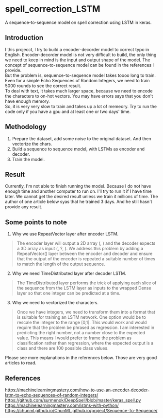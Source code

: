 # spell_correction_LSTM
A sequence-to-sequence model on spell correction using LSTM in keras.

## Introduction

I this projecct, I try to build a encoder-decorder model to correct typo in English. 
Encoder-decorder model is not very difficult to build, the only thing we need to keep in mind is the input and output shape of the model. 
The concept of sequence-to-sequence model can be found in the references I provide. </br>
But the problem is, sequence-to-sequence model takes toooo long to train. 
Even for a simple Echo Sequences of Random Integers, we need to train 5000 rounds to see the correct result. </br>
To deal with text, it takes much larger space, because we need to encode the characters to on-hot vectors.
You may have errors says that you don't have enough memory. </br>
So, it is very very slow to train and takes up a lot of memeory. Try to run the code only if you have a gpu and at least one or two days' time.

## Methodology

1. Prepare the dataset, add some noise to the original dataset. And then vectorize the chars.
2. Build a sequence to sequence model, with LSTMs as encoder and decoder. 
3. Train the model.

## Result

Currently, I'm not able to finish running the model. Because I do not have enough time and another computer to run on. 
I'll try to run it if I have time later. We cannot get the desired result unless we train it millions of time. 
The author of one article below syas that he trained 3 days. And he still hasn't provide any result. 

## Some points to note

1. Why we use RepeatVector layer after encoder LSTM.
> The encoder layer will output a 2D array (, ) and the decoder expects a 3D array as input (, ?, ).
We address this problem by adding a RepeatVector() layer between the encoder and decoder 
and ensure that the output of the encoder is repeated a suitable number of times to match the length of the output sequence.

2. Why we need TimeDistributed layer after decoder LSTM.
> The TimeDistributed layer performs the trick of applying each slice of the sequence from the LSTM layer as inputs 
to the wrapped Dense layer so that one integer can be predicted at a time. 

 3. Why we need to vectorized the characters.
 > Once we have integers, we need to transform them into a format that is suitable for training an LSTM network. 
 One option would be to rescale the integer to the range [0,1]. This would work and would require that the problem be phrased as regression.
 I am interested in predicting the right number, not a number close to the expected value. 
 This means I would prefer to frame the problem as classification rather than regression, 
 where the expected output is a class and there are 100 possible class values.
 
Please see more explanations in the references below. Those are very good articles to read.

## References
https://machinelearningmastery.com/how-to-use-an-encoder-decoder-lstm-to-echo-sequences-of-random-integers/ </br>
https://github.com/surmenok/DeepSpell/blob/master/keras_spell.py </br>
https://machinelearningmastery.com/lstms-with-python/ </br>
https://chunml.github.io/ChunML.github.io/project/Sequence-To-Sequence/
